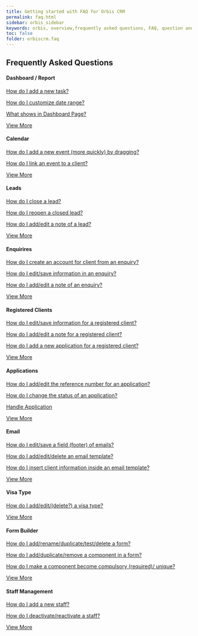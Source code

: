 ```yaml
---
title: Getting started with FAQ for Orbis CRM
permalink: faq.html
sidebar: orbis_sidebar
keywords: orbis, overview,frequently asked questions, FAQ, question and answer, collapsible sections, expand, collapse
toc: false
folder: orbiscrm.faq
---
```


<div class="row">
    <div class="col-lg-12">
        <h2 class="page-header">Frequently Asked Questions</h2>
    </div>
    <div class="row">
        <div class="col-md-6 col-sm-6">
            <div class="panel panel-default text-center">
                <div class="panel-heading">
                    <h4>
                        Dashboard / Report
                    </h4>   
                </div>
                <div class="panel-body">
                    <p>
                        <a href="faq.dashboard_report.html#how-do-i-add-a-new-task">
                            How do I add a new task?
                        </a>
                    </p>
                    <p>
                        <a href="faq.dashboard_report.html#how-do-i-customize-date-range">
                            How do I customize date range?
                        </a>
                    </p>
                    <p>
                        <a href="faq.dashboard_report.html#what-shows-in-dashboard-page">
                            What shows in Dashboard Page?
                        </a>
                    </p>
                    <a href="faq.dashboard_report.html" class="btn btn-primary">View More</a>
                </div>
            </div>
        </div>
        <div class="col-md-6 col-sm-6">
        <div class="panel panel-default text-center">
            <div class="panel-heading">
                <h4>Calendar</h4>
            </div>
            <div class="panel-body">
                <p>
                    <a href="faq.calendar.html">
                        How do I add a new event (more quickly) by dragging?
                    </a>
                </p>
                <p>
                    <a href="faq.calendar.html">
                        How do I link an event to a client?
                    </a>
                </p>
                <p>
                </p>
                <a href="faq.calendar.html" class="btn btn-primary">View More</a>
            </div>
        </div>
    </div>        
    </div>
    <div class="row">
        <div class="col-md-6 col-sm-6">
            <div class="panel panel-default text-center">
                <div class="panel-heading">
                    <h4>Leads</h4>
                </div>
                <div class="panel-body">
                    <p>
                        <a href="faq.leads.html">
                            How do I close a lead?
                        </a>
                    </p>
                    <p>
                        <a href="faq.leads.html">
                            How do I reopen a closed lead?
                        </a>
                    </p>
                    <p>
                        <a href="orbiscrm.faq.leads.html">
                            How do I add/edit a note of a lead?
                        </a>
                    </p>
                    <a href="faq.leads.html" class="btn btn-primary">View More</a>
                </div>
            </div>
        </div>
        <div class="col-md-6 col-sm-6">
        <div class="panel panel-default text-center">
            <div class="panel-heading">
                <h4>Enquirires</h4>
            </div>
            <div class="panel-body">
                <p>
                    <a href="faq.enquiries.html">
                        How do I create an account for client from an enquiry?
                    </a>
                </p>
                <p>
                    <a href="faq.enquiries.html">
                        How do I edit/save information in an enquiry?
                    </a>
                </p>
                <p>
                    <a href="faq.enquiries.html">
                        How do I add/edit a note of an enquiry?
                    </a>
                </p>
                <a href="/faq.enquiries.html" class="btn btn-primary">View More</a>
            </div>
        </div>
    </div>
    </div>
    <div class="row">
        <div class="col-md-6 col-sm-6">
            <div class="panel panel-default text-center">
                <div class="panel-heading">
                    <h4>Registered Clients</h4>
                </div>
                <div class="panel-body">
                    <p>
                        <a href="faq.registered_clients.html">
                            How do I edit/save information for a registered client?
                        </a>
                    </p>
                    <p>
                        <a href="faq.registered_clients.html">
                            How do I add/edit a note for a registered client?
                        </a>
                    </p>
                    <p>
                        <a href="faq.registered_clients.html">
                            How do I add a new application for a registered client?
                        </a>
                    </p>
                    <a href="faq.registered_clients.html" class="btn btn-primary">View More</a>
                </div>
            </div>
        </div>
        <div class="col-md-6 col-sm-6">
        <div class="panel panel-default text-center">
            <div class="panel-heading">
                <h4>Applications</h4>
            </div>
            <div class="panel-body">
                <p>
                    <a href="faq.applications.html">
                        How do I add/edit the reference number for an application?
                    </a>
                </p>
                <p>
                    <a href="faq.applications.html">
                        How do I change the status of an application?
                    </a>
                </p>
                <p>
                    <a href="faq.applications.html">
                        Handle Application
                    </a>
                </p>
                <a href="faq.applications.html" class="btn btn-primary">View More</a>
            </div>
        </div>
    </div>
    </div>
    <div class="row">
        <div class="col-md-6 col-sm-6">
            <div class="panel panel-default text-center">
                <div class="panel-heading">
                    <h4>Email</h4>
                </div>
                <div class="panel-body">
                    <p>
                        <a href="faq.email.html">
                            How do I edit/save a field (footer) of emails?
                        </a>
                    </p>
                    <p>
                        <a href="faq.email.html">
                            How do I add/edit/delete an email template?
                        </a>
                    </p>
                    <p>
                        <a href="faq.email.html">
                            How do I insert client information inside an email template?
                        </a>
                    </p>
                    <a href="faq.email.html" class="btn btn-primary">View More</a>
                </div>
            </div>
        </div>
        <div class="col-md-6 col-sm-6">
        <div class="panel panel-default text-center">
            <div class="panel-heading">
                <h4>Visa Type</h4>
            </div>
            <div class="panel-body">
                <p>
                    <a href="faq.visa_type.html">
                        How do I add/edit/(delete?) a visa type?
                    </a>
                </p>
                <p>                        
                </p>
                <p>
                </p>
                <a href="faq.visa_type.html" class="btn btn-primary">View More</a>
            </div>
        </div>
    </div>
    </div>        
    <div class="row">
        <div class="col-md-6 col-sm-6">
            <div class="panel panel-default text-center">
                <div class="panel-heading">
                    <h4>Form Builder</h4>
                </div>
                <div class="panel-body">
                    <p>
                        <a href="faq.forms.html">
                            How do I add/rename/duplicate/test/delete a form?
                        </a>
                    </p>
                    <p>
                        <a href="faq.forms.html">
                            How do I add/duplicate/remove a component in a form?
                        </a>
                    </p>
                    <p>
                        <a href="faq.forms.html">
                            How do I make a component become compulsory (required)/ unique?
                        </a>
                    </p>
                    <a href="faq.forms.html" class="btn btn-primary">View More</a>
                </div>
            </div>
        </div>
        <div class="col-md-6 col-sm-6">
        <div class="panel panel-default text-center">
            <div class="panel-heading">
                <h4>Staff Management</h4>
            </div>
            <div class="panel-body">
                <p>
                    <a href="faq.staff_management.html">
                        How do I add a new staff?
                    </a>
                </p>
                <p>
                    <a href="faq.staff_management.html">
                        How do I deactivate/reactivate a staff?
                    </a>
                </p>
                <p>
                </p>
                <a href="faq.staff_management.html" class="btn btn-primary">View More</a>
            </div>
        </div>
    </div>
    </div>
</div>

